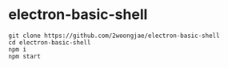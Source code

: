 # electron-basic-shell

```
git clone https://github.com/2woongjae/electron-basic-shell
cd electron-basic-shell
npm i
npm start
```
